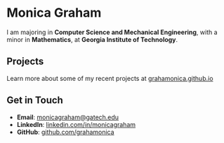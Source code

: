 # Monica Graham 

I am majoring in **Computer Science and Mechanical Engineering**, with a minor in **Mathematics**, at **Georgia Institute of Technology**.

## Projects 
Learn more about some of my recent projects at [grahamonica.github.io](https://grahamonica.github.io)  

## Get in Touch
- **Email**: [monicagraham@gatech.edu](mailto:monicagraham@gatech.edu)  
- **LinkedIn**: [linkedin.com/in/monicagraham](#)  
- **GitHub**: [github.com/grahamonica](https://github.com/grahamonica)  
